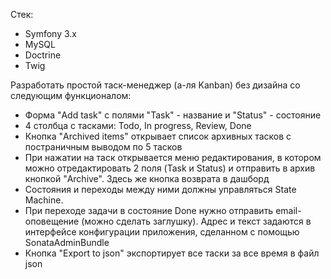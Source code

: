 Стек:
* Symfony 3.x
* MySQL
* Doctrine
* Twig

Разработать простой таск-менеджер (а-ля Kanban) без дизайна со следующим функционалом:
- Форма "Add task" с полями "Task" - название и "Status" - состояние
- 4 столбца с тасками: Todo, In progress, Review, Done
- Кнопка "Archived items" открывает список архивных тасков c постраничным выводом по 5 тасков
- При нажатии на таск открывается меню редактирования, в котором можно отредактировать 2 поля (Task и Status) и отправить в архив кнопкой "Archive". Здесь же кнопка возврата в дашборд
- Состояния и переходы между ними должны управляться State Machine.
- При переходе задачи в состояние Done нужно отправить email-оповещение (можно сделать заглушку). Адрес и текст задаются в интерфейсе конфигурации приложения, сделанном с помощью SonataAdminBundle
- Кнопка "Export to json" экспортирует все таски за все время в файл json
